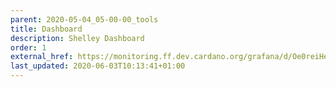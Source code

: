 ```yaml
---
parent: 2020-05-04_05-00-00_tools
title: Dashboard
description: Shelley Dashboard
order: 1
external_href: https://monitoring.ff.dev.cardano.org/grafana/d/Oe0reiHef/cardano-application-metrics-v2?orgId=1&refresh=5s&from=now-2d&to=now
last_updated: 2020-06-03T10:13:41+01:00
---
```

